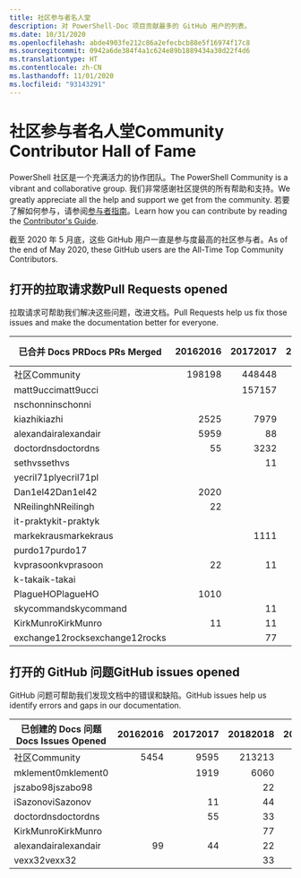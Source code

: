 ```yaml
---
title: 社区参与者名人堂
description: 对 PowerShell-Doc 项目贡献最多的 GitHub 用户的列表。
ms.date: 10/31/2020
ms.openlocfilehash: abde4903fe212c86a2efecbcb88e5f16974f17c8
ms.sourcegitcommit: 0942a6de384f4a1c624e89b1889434a30d22f4d6
ms.translationtype: HT
ms.contentlocale: zh-CN
ms.lasthandoff: 11/01/2020
ms.locfileid: "93143291"
---
```

# <a name="community-contributor-hall-of-fame"></a><span data-ttu-id="9683a-103">社区参与者名人堂</span><span class="sxs-lookup"><span data-stu-id="9683a-103">Community Contributor Hall of Fame</span></span>

<span data-ttu-id="9683a-104">PowerShell 社区是一个充满活力的协作团队。</span><span class="sxs-lookup"><span data-stu-id="9683a-104">The PowerShell Community is a vibrant and collaborative group.</span></span> <span data-ttu-id="9683a-105">我们非常感谢社区提供的所有帮助和支持。</span><span class="sxs-lookup"><span data-stu-id="9683a-105">We greatly appreciate all the help and support we get from the community.</span></span> <span data-ttu-id="9683a-106">若要了解如何参与，请参阅[参与者指南][contrib]。</span><span class="sxs-lookup"><span data-stu-id="9683a-106">Learn how you can contribute by reading the [Contributor's Guide][contrib].</span></span>

<span data-ttu-id="9683a-107">截至 2020 年 5 月底，这些 GitHub 用户一直是参与度最高的社区参与者。</span><span class="sxs-lookup"><span data-stu-id="9683a-107">As of the end of May 2020, these GitHub users are the All-Time Top Community Contributors.</span></span>

## <a name="pull-requests-opened"></a><span data-ttu-id="9683a-108">打开的拉取请求数</span><span class="sxs-lookup"><span data-stu-id="9683a-108">Pull Requests opened</span></span>

<span data-ttu-id="9683a-109">拉取请求可帮助我们解决这些问题，改进文档。</span><span class="sxs-lookup"><span data-stu-id="9683a-109">Pull Requests help us fix those issues and make the documentation better for everyone.</span></span>

| <span data-ttu-id="9683a-110">已合并 Docs PR</span><span class="sxs-lookup"><span data-stu-id="9683a-110">Docs PRs Merged</span></span> | <span data-ttu-id="9683a-111">2016</span><span class="sxs-lookup"><span data-stu-id="9683a-111">2016</span></span> | <span data-ttu-id="9683a-112">2017</span><span class="sxs-lookup"><span data-stu-id="9683a-112">2017</span></span> | <span data-ttu-id="9683a-113">2018</span><span class="sxs-lookup"><span data-stu-id="9683a-113">2018</span></span> | <span data-ttu-id="9683a-114">2019</span><span class="sxs-lookup"><span data-stu-id="9683a-114">2019</span></span> | <span data-ttu-id="9683a-115">2020</span><span class="sxs-lookup"><span data-stu-id="9683a-115">2020</span></span> | <span data-ttu-id="9683a-116">总计</span><span class="sxs-lookup"><span data-stu-id="9683a-116">Grand Total</span></span> |
| --------------- | ---: | ---: | ---: | ---: | ---: | ----------: |
| <span data-ttu-id="9683a-117">社区</span><span class="sxs-lookup"><span data-stu-id="9683a-117">Community</span></span>       | <span data-ttu-id="9683a-118">198</span><span class="sxs-lookup"><span data-stu-id="9683a-118">198</span></span>  | <span data-ttu-id="9683a-119">448</span><span class="sxs-lookup"><span data-stu-id="9683a-119">448</span></span>  | <span data-ttu-id="9683a-120">468</span><span class="sxs-lookup"><span data-stu-id="9683a-120">468</span></span>  | <span data-ttu-id="9683a-121">322</span><span class="sxs-lookup"><span data-stu-id="9683a-121">322</span></span>  | <span data-ttu-id="9683a-122">143</span><span class="sxs-lookup"><span data-stu-id="9683a-122">143</span></span>  | <span data-ttu-id="9683a-123">1582</span><span class="sxs-lookup"><span data-stu-id="9683a-123">1582</span></span>        |
| <span data-ttu-id="9683a-124">matt9ucci</span><span class="sxs-lookup"><span data-stu-id="9683a-124">matt9ucci</span></span>       |      | <span data-ttu-id="9683a-125">157</span><span class="sxs-lookup"><span data-stu-id="9683a-125">157</span></span>  | <span data-ttu-id="9683a-126">80</span><span class="sxs-lookup"><span data-stu-id="9683a-126">80</span></span>   | <span data-ttu-id="9683a-127">30</span><span class="sxs-lookup"><span data-stu-id="9683a-127">30</span></span>   |      | <span data-ttu-id="9683a-128">267</span><span class="sxs-lookup"><span data-stu-id="9683a-128">267</span></span>         |
| <span data-ttu-id="9683a-129">nschonni</span><span class="sxs-lookup"><span data-stu-id="9683a-129">nschonni</span></span>        |      |      | <span data-ttu-id="9683a-130">14</span><span class="sxs-lookup"><span data-stu-id="9683a-130">14</span></span>   | <span data-ttu-id="9683a-131">138</span><span class="sxs-lookup"><span data-stu-id="9683a-131">138</span></span>  | <span data-ttu-id="9683a-132">10</span><span class="sxs-lookup"><span data-stu-id="9683a-132">10</span></span>   | <span data-ttu-id="9683a-133">162</span><span class="sxs-lookup"><span data-stu-id="9683a-133">162</span></span>         |
| <span data-ttu-id="9683a-134">kiazhi</span><span class="sxs-lookup"><span data-stu-id="9683a-134">kiazhi</span></span>          | <span data-ttu-id="9683a-135">25</span><span class="sxs-lookup"><span data-stu-id="9683a-135">25</span></span>   | <span data-ttu-id="9683a-136">79</span><span class="sxs-lookup"><span data-stu-id="9683a-136">79</span></span>   | <span data-ttu-id="9683a-137">12</span><span class="sxs-lookup"><span data-stu-id="9683a-137">12</span></span>   |      |      | <span data-ttu-id="9683a-138">116</span><span class="sxs-lookup"><span data-stu-id="9683a-138">116</span></span>         |
| <span data-ttu-id="9683a-139">alexandair</span><span class="sxs-lookup"><span data-stu-id="9683a-139">alexandair</span></span>      | <span data-ttu-id="9683a-140">59</span><span class="sxs-lookup"><span data-stu-id="9683a-140">59</span></span>   | <span data-ttu-id="9683a-141">8</span><span class="sxs-lookup"><span data-stu-id="9683a-141">8</span></span>    | <span data-ttu-id="9683a-142">26</span><span class="sxs-lookup"><span data-stu-id="9683a-142">26</span></span>   | <span data-ttu-id="9683a-143">2</span><span class="sxs-lookup"><span data-stu-id="9683a-143">2</span></span>    | <span data-ttu-id="9683a-144">1</span><span class="sxs-lookup"><span data-stu-id="9683a-144">1</span></span>    | <span data-ttu-id="9683a-145">96</span><span class="sxs-lookup"><span data-stu-id="9683a-145">96</span></span>          |
| <span data-ttu-id="9683a-146">doctordns</span><span class="sxs-lookup"><span data-stu-id="9683a-146">doctordns</span></span>       | <span data-ttu-id="9683a-147">5</span><span class="sxs-lookup"><span data-stu-id="9683a-147">5</span></span>    | <span data-ttu-id="9683a-148">32</span><span class="sxs-lookup"><span data-stu-id="9683a-148">32</span></span>   | <span data-ttu-id="9683a-149">20</span><span class="sxs-lookup"><span data-stu-id="9683a-149">20</span></span>   | <span data-ttu-id="9683a-150">7</span><span class="sxs-lookup"><span data-stu-id="9683a-150">7</span></span>    | <span data-ttu-id="9683a-151">6</span><span class="sxs-lookup"><span data-stu-id="9683a-151">6</span></span>    | <span data-ttu-id="9683a-152">70</span><span class="sxs-lookup"><span data-stu-id="9683a-152">70</span></span>          |
| <span data-ttu-id="9683a-153">sethvs</span><span class="sxs-lookup"><span data-stu-id="9683a-153">sethvs</span></span>          |      | <span data-ttu-id="9683a-154">1</span><span class="sxs-lookup"><span data-stu-id="9683a-154">1</span></span>    | <span data-ttu-id="9683a-155">44</span><span class="sxs-lookup"><span data-stu-id="9683a-155">44</span></span>   |      | <span data-ttu-id="9683a-156">20</span><span class="sxs-lookup"><span data-stu-id="9683a-156">20</span></span>   | <span data-ttu-id="9683a-157">65</span><span class="sxs-lookup"><span data-stu-id="9683a-157">65</span></span>          |
| <span data-ttu-id="9683a-158">yecril71pl</span><span class="sxs-lookup"><span data-stu-id="9683a-158">yecril71pl</span></span>      |      |      |      |      | <span data-ttu-id="9683a-159">21</span><span class="sxs-lookup"><span data-stu-id="9683a-159">21</span></span>   | <span data-ttu-id="9683a-160">21</span><span class="sxs-lookup"><span data-stu-id="9683a-160">21</span></span>          |
| <span data-ttu-id="9683a-161">Dan1el42</span><span class="sxs-lookup"><span data-stu-id="9683a-161">Dan1el42</span></span>        | <span data-ttu-id="9683a-162">20</span><span class="sxs-lookup"><span data-stu-id="9683a-162">20</span></span>   |      |      |      |      | <span data-ttu-id="9683a-163">20</span><span class="sxs-lookup"><span data-stu-id="9683a-163">20</span></span>          |
| <span data-ttu-id="9683a-164">NReilingh</span><span class="sxs-lookup"><span data-stu-id="9683a-164">NReilingh</span></span>       | <span data-ttu-id="9683a-165">2</span><span class="sxs-lookup"><span data-stu-id="9683a-165">2</span></span>    |      | <span data-ttu-id="9683a-166">13</span><span class="sxs-lookup"><span data-stu-id="9683a-166">13</span></span>   | <span data-ttu-id="9683a-167">3</span><span class="sxs-lookup"><span data-stu-id="9683a-167">3</span></span>    |      | <span data-ttu-id="9683a-168">18</span><span class="sxs-lookup"><span data-stu-id="9683a-168">18</span></span>          |
| <span data-ttu-id="9683a-169">it-praktyk</span><span class="sxs-lookup"><span data-stu-id="9683a-169">it-praktyk</span></span>      |      |      | <span data-ttu-id="9683a-170">16</span><span class="sxs-lookup"><span data-stu-id="9683a-170">16</span></span>   | <span data-ttu-id="9683a-171">1</span><span class="sxs-lookup"><span data-stu-id="9683a-171">1</span></span>    |      | <span data-ttu-id="9683a-172">17</span><span class="sxs-lookup"><span data-stu-id="9683a-172">17</span></span>          |
| <span data-ttu-id="9683a-173">markekraus</span><span class="sxs-lookup"><span data-stu-id="9683a-173">markekraus</span></span>      |      | <span data-ttu-id="9683a-174">11</span><span class="sxs-lookup"><span data-stu-id="9683a-174">11</span></span>   | <span data-ttu-id="9683a-175">5</span><span class="sxs-lookup"><span data-stu-id="9683a-175">5</span></span>    |      |      | <span data-ttu-id="9683a-176">16</span><span class="sxs-lookup"><span data-stu-id="9683a-176">16</span></span>          |
| <span data-ttu-id="9683a-177">purdo17</span><span class="sxs-lookup"><span data-stu-id="9683a-177">purdo17</span></span>         |      |      | <span data-ttu-id="9683a-178">13</span><span class="sxs-lookup"><span data-stu-id="9683a-178">13</span></span>   |      |      | <span data-ttu-id="9683a-179">13</span><span class="sxs-lookup"><span data-stu-id="9683a-179">13</span></span>          |
| <span data-ttu-id="9683a-180">kvprasoon</span><span class="sxs-lookup"><span data-stu-id="9683a-180">kvprasoon</span></span>       | <span data-ttu-id="9683a-181">2</span><span class="sxs-lookup"><span data-stu-id="9683a-181">2</span></span>    | <span data-ttu-id="9683a-182">1</span><span class="sxs-lookup"><span data-stu-id="9683a-182">1</span></span>    | <span data-ttu-id="9683a-183">7</span><span class="sxs-lookup"><span data-stu-id="9683a-183">7</span></span>    | <span data-ttu-id="9683a-184">2</span><span class="sxs-lookup"><span data-stu-id="9683a-184">2</span></span>    | <span data-ttu-id="9683a-185">1</span><span class="sxs-lookup"><span data-stu-id="9683a-185">1</span></span>    | <span data-ttu-id="9683a-186">13</span><span class="sxs-lookup"><span data-stu-id="9683a-186">13</span></span>          |
| <span data-ttu-id="9683a-187">k-takai</span><span class="sxs-lookup"><span data-stu-id="9683a-187">k-takai</span></span>         |      |      | <span data-ttu-id="9683a-188">5</span><span class="sxs-lookup"><span data-stu-id="9683a-188">5</span></span>    | <span data-ttu-id="9683a-189">1</span><span class="sxs-lookup"><span data-stu-id="9683a-189">1</span></span>    | <span data-ttu-id="9683a-190">7</span><span class="sxs-lookup"><span data-stu-id="9683a-190">7</span></span>    | <span data-ttu-id="9683a-191">13</span><span class="sxs-lookup"><span data-stu-id="9683a-191">13</span></span>          |
| <span data-ttu-id="9683a-192">PlagueHO</span><span class="sxs-lookup"><span data-stu-id="9683a-192">PlagueHO</span></span>        | <span data-ttu-id="9683a-193">10</span><span class="sxs-lookup"><span data-stu-id="9683a-193">10</span></span>   |      |      | <span data-ttu-id="9683a-194">1</span><span class="sxs-lookup"><span data-stu-id="9683a-194">1</span></span>    |      | <span data-ttu-id="9683a-195">11</span><span class="sxs-lookup"><span data-stu-id="9683a-195">11</span></span>          |
| <span data-ttu-id="9683a-196">skycommand</span><span class="sxs-lookup"><span data-stu-id="9683a-196">skycommand</span></span>      |      | <span data-ttu-id="9683a-197">1</span><span class="sxs-lookup"><span data-stu-id="9683a-197">1</span></span>    | <span data-ttu-id="9683a-198">3</span><span class="sxs-lookup"><span data-stu-id="9683a-198">3</span></span>    | <span data-ttu-id="9683a-199">3</span><span class="sxs-lookup"><span data-stu-id="9683a-199">3</span></span>    | <span data-ttu-id="9683a-200">4</span><span class="sxs-lookup"><span data-stu-id="9683a-200">4</span></span>    | <span data-ttu-id="9683a-201">11</span><span class="sxs-lookup"><span data-stu-id="9683a-201">11</span></span>          |
| <span data-ttu-id="9683a-202">KirkMunro</span><span class="sxs-lookup"><span data-stu-id="9683a-202">KirkMunro</span></span>       | <span data-ttu-id="9683a-203">1</span><span class="sxs-lookup"><span data-stu-id="9683a-203">1</span></span>    | <span data-ttu-id="9683a-204">1</span><span class="sxs-lookup"><span data-stu-id="9683a-204">1</span></span>    | <span data-ttu-id="9683a-205">2</span><span class="sxs-lookup"><span data-stu-id="9683a-205">2</span></span>    | <span data-ttu-id="9683a-206">6</span><span class="sxs-lookup"><span data-stu-id="9683a-206">6</span></span>    |      | <span data-ttu-id="9683a-207">10</span><span class="sxs-lookup"><span data-stu-id="9683a-207">10</span></span>          |
| <span data-ttu-id="9683a-208">exchange12rocks</span><span class="sxs-lookup"><span data-stu-id="9683a-208">exchange12rocks</span></span> |      | <span data-ttu-id="9683a-209">7</span><span class="sxs-lookup"><span data-stu-id="9683a-209">7</span></span>    | <span data-ttu-id="9683a-210">3</span><span class="sxs-lookup"><span data-stu-id="9683a-210">3</span></span>    |      |      | <span data-ttu-id="9683a-211">10</span><span class="sxs-lookup"><span data-stu-id="9683a-211">10</span></span>          |

## <a name="github-issues-opened"></a><span data-ttu-id="9683a-212">打开的 GitHub 问题</span><span class="sxs-lookup"><span data-stu-id="9683a-212">GitHub issues opened</span></span>

<span data-ttu-id="9683a-213">GitHub 问题可帮助我们发现文档中的错误和缺陷。</span><span class="sxs-lookup"><span data-stu-id="9683a-213">GitHub issues help us identify errors and gaps in our documentation.</span></span>

| <span data-ttu-id="9683a-214">已创建的 Docs 问题</span><span class="sxs-lookup"><span data-stu-id="9683a-214">Docs Issues Opened</span></span> | <span data-ttu-id="9683a-215">2016</span><span class="sxs-lookup"><span data-stu-id="9683a-215">2016</span></span> | <span data-ttu-id="9683a-216">2017</span><span class="sxs-lookup"><span data-stu-id="9683a-216">2017</span></span> | <span data-ttu-id="9683a-217">2018</span><span class="sxs-lookup"><span data-stu-id="9683a-217">2018</span></span> | <span data-ttu-id="9683a-218">2019</span><span class="sxs-lookup"><span data-stu-id="9683a-218">2019</span></span> | <span data-ttu-id="9683a-219">2020</span><span class="sxs-lookup"><span data-stu-id="9683a-219">2020</span></span> | <span data-ttu-id="9683a-220">总计</span><span class="sxs-lookup"><span data-stu-id="9683a-220">Grand Total</span></span> |
| ------------------ | ---: | ---: | ---: | ---: | ---: | ----------: |
| <span data-ttu-id="9683a-221">社区</span><span class="sxs-lookup"><span data-stu-id="9683a-221">Community</span></span>          |   <span data-ttu-id="9683a-222">54</span><span class="sxs-lookup"><span data-stu-id="9683a-222">54</span></span> |   <span data-ttu-id="9683a-223">95</span><span class="sxs-lookup"><span data-stu-id="9683a-223">95</span></span> |  <span data-ttu-id="9683a-224">213</span><span class="sxs-lookup"><span data-stu-id="9683a-224">213</span></span> |  <span data-ttu-id="9683a-225">575</span><span class="sxs-lookup"><span data-stu-id="9683a-225">575</span></span> |  <span data-ttu-id="9683a-226">496</span><span class="sxs-lookup"><span data-stu-id="9683a-226">496</span></span> |        <span data-ttu-id="9683a-227">1436</span><span class="sxs-lookup"><span data-stu-id="9683a-227">1436</span></span> |
| <span data-ttu-id="9683a-228">mklement0</span><span class="sxs-lookup"><span data-stu-id="9683a-228">mklement0</span></span>          |      |   <span data-ttu-id="9683a-229">19</span><span class="sxs-lookup"><span data-stu-id="9683a-229">19</span></span> |   <span data-ttu-id="9683a-230">60</span><span class="sxs-lookup"><span data-stu-id="9683a-230">60</span></span> |   <span data-ttu-id="9683a-231">56</span><span class="sxs-lookup"><span data-stu-id="9683a-231">56</span></span> |   <span data-ttu-id="9683a-232">59</span><span class="sxs-lookup"><span data-stu-id="9683a-232">59</span></span> |         <span data-ttu-id="9683a-233">194</span><span class="sxs-lookup"><span data-stu-id="9683a-233">194</span></span> |
| <span data-ttu-id="9683a-234">jszabo98</span><span class="sxs-lookup"><span data-stu-id="9683a-234">jszabo98</span></span>           |      |      |    <span data-ttu-id="9683a-235">2</span><span class="sxs-lookup"><span data-stu-id="9683a-235">2</span></span> |   <span data-ttu-id="9683a-236">15</span><span class="sxs-lookup"><span data-stu-id="9683a-236">15</span></span> |    <span data-ttu-id="9683a-237">6</span><span class="sxs-lookup"><span data-stu-id="9683a-237">6</span></span> |          <span data-ttu-id="9683a-238">23</span><span class="sxs-lookup"><span data-stu-id="9683a-238">23</span></span> |
| <span data-ttu-id="9683a-239">iSazonov</span><span class="sxs-lookup"><span data-stu-id="9683a-239">iSazonov</span></span>           |      |    <span data-ttu-id="9683a-240">1</span><span class="sxs-lookup"><span data-stu-id="9683a-240">1</span></span> |    <span data-ttu-id="9683a-241">4</span><span class="sxs-lookup"><span data-stu-id="9683a-241">4</span></span> |   <span data-ttu-id="9683a-242">10</span><span class="sxs-lookup"><span data-stu-id="9683a-242">10</span></span> |    <span data-ttu-id="9683a-243">7</span><span class="sxs-lookup"><span data-stu-id="9683a-243">7</span></span> |          <span data-ttu-id="9683a-244">22</span><span class="sxs-lookup"><span data-stu-id="9683a-244">22</span></span> |
| <span data-ttu-id="9683a-245">doctordns</span><span class="sxs-lookup"><span data-stu-id="9683a-245">doctordns</span></span>          |      |    <span data-ttu-id="9683a-246">5</span><span class="sxs-lookup"><span data-stu-id="9683a-246">5</span></span> |    <span data-ttu-id="9683a-247">3</span><span class="sxs-lookup"><span data-stu-id="9683a-247">3</span></span> |    <span data-ttu-id="9683a-248">5</span><span class="sxs-lookup"><span data-stu-id="9683a-248">5</span></span> |    <span data-ttu-id="9683a-249">4</span><span class="sxs-lookup"><span data-stu-id="9683a-249">4</span></span> |          <span data-ttu-id="9683a-250">17</span><span class="sxs-lookup"><span data-stu-id="9683a-250">17</span></span> |
| <span data-ttu-id="9683a-251">KirkMunro</span><span class="sxs-lookup"><span data-stu-id="9683a-251">KirkMunro</span></span>          |      |      |    <span data-ttu-id="9683a-252">7</span><span class="sxs-lookup"><span data-stu-id="9683a-252">7</span></span> |    <span data-ttu-id="9683a-253">7</span><span class="sxs-lookup"><span data-stu-id="9683a-253">7</span></span> |    <span data-ttu-id="9683a-254">1</span><span class="sxs-lookup"><span data-stu-id="9683a-254">1</span></span> |          <span data-ttu-id="9683a-255">15</span><span class="sxs-lookup"><span data-stu-id="9683a-255">15</span></span> |
| <span data-ttu-id="9683a-256">alexandair</span><span class="sxs-lookup"><span data-stu-id="9683a-256">alexandair</span></span>         |    <span data-ttu-id="9683a-257">9</span><span class="sxs-lookup"><span data-stu-id="9683a-257">9</span></span> |    <span data-ttu-id="9683a-258">4</span><span class="sxs-lookup"><span data-stu-id="9683a-258">4</span></span> |    <span data-ttu-id="9683a-259">2</span><span class="sxs-lookup"><span data-stu-id="9683a-259">2</span></span> |      |      |          <span data-ttu-id="9683a-260">15</span><span class="sxs-lookup"><span data-stu-id="9683a-260">15</span></span> |
| <span data-ttu-id="9683a-261">vexx32</span><span class="sxs-lookup"><span data-stu-id="9683a-261">vexx32</span></span>             |      |      |    <span data-ttu-id="9683a-262">3</span><span class="sxs-lookup"><span data-stu-id="9683a-262">3</span></span> |   <span data-ttu-id="9683a-263">11</span><span class="sxs-lookup"><span data-stu-id="9683a-263">11</span></span> |      |          <span data-ttu-id="9683a-264">14</span><span class="sxs-lookup"><span data-stu-id="9683a-264">14</span></span> |

<!-- Link references -->
[contrib]: contributing/overview.md

